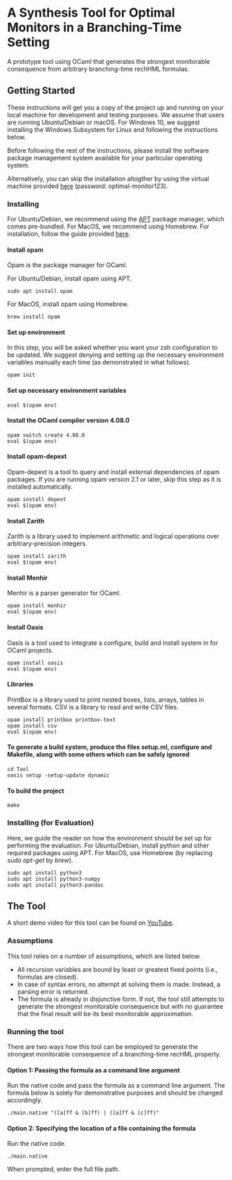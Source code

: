 # A Synthesis Tool for Optimal Monitors in a Branching-Time Setting

A prototype tool using OCaml that generates the strongest monitorable consequence from arbitrary branching-time rechHML formulas.

## Getting Started

These instructions will get you a copy of the project up and running on your local machine for development and testing purposes. 
We assume that users are running Ubuntu/Debian or macOS. 
For Windows 10, we suggest installing the Windows Subsystem for Linux and following the instructions below.
 <!-- or alternatively, configure Chocolatey and install the software packages mentioned via choco install. However, our instructions will not detail how detectEr is installed and used on Windows systems. -->
Before following the rest of the instructions, please install the software package management system available for your particular operating system.

Alternatively, you can skip the installation altogther by using the virtual machine provided [here](https://drive.google.com/file/d/1zFlk3NYAyESFytDaNOy15AeIkSw4v90j/view?usp=sharing) (password: optimal-monitor123).

### Installing

For Ubuntu/Debian, we recommend using the [APT](https://ubuntu.com/server/docs/package-management) package manager, which comes pre-bundled.
For MacOS, we recommend using Homebrew. For installation, follow the guide provided [here](https://brew.sh).

<!-- #### Installs curl
For Ubuntu/Debian, install curl using APT.
```
sudo apt install curl
```
For MacOS, install curl using Homebrew.
```
brew install curl
``` -->
#### Install opam 
<!-- The following command simply downloads and installs the proper pre-compiled binary for Opam based on your architecture. -->
Opam is the package manager for OCaml. 
<!-- ```
sh <(curl -sL https://raw.githubusercontent.com/ocaml/opam/master/shell/install.sh)
``` -->
For Ubuntu/Debian, install opam using APT.
```
sudo apt install opam
``` 
For MacOS, install opam using Homebrew.
```
brew install opam
```
#### Set up environment
In this step, you will be asked whether you want your zsh configuration to be updated. We suggest denying and setting up the necessary environment variables manually each time (as demonstrated in what follows).     
```
opam init
```
#### Set up necessary environment variables
```
eval $(opam env)
```
#### Install the OCaml compiler version 4.08.0
```
opam switch create 4.08.0
eval $(opam env)
```
#### Install opam-depext 
Opam-depext is a tool to query and install external dependencies of opam packages. 
If you are running opam version 2.1 or later, skip this step as it is installed automatically.   
```
opam install depext
eval $(opam env)
```
#### Install Zarith 
Zarith is a library used to implement arithmetic and logical operations over arbitrary-precision integers.
```
opam install zarith
eval $(opam env)
```
#### Install Menhir 
Menhir is a parser generator for OCaml.
```
opam install menhir
eval $(opam env)
```
#### Install Oasis 
Oasis is a tool used to integrate a configure, build and install system in for OCaml projects.
```
opam install oasis
eval $(opam env)
```
#### Libraries 
PrintBox is a library used to print nested boxes, lists, arrays, tables in several formats. 
CSV is a library to read and write CSV files. 
```
opam install printbox printbox-text
opam install csv
eval $(opam env)
```
#### To generate a build system, produce the files setup.ml, configure and Makefile, along with some others which can be safely ignored
```
cd Tool
oasis setup -setup-update dynamic
```
#### To build the project
```
make
```

### Installing (for Evaluation)
Here, we guide the reader on how the environment should be set up for performing the evaluation. 
For Ubuntu/Debian, install python and other required packages using APT. 
For MacOS, use Homebrew (by replacing *sudo apt-get* by *brew*). 
```
sudo apt install python3
sudo apt install python3-numpy
sudo apt install python3-pandas
```

## The Tool 

A short demo video for this tool can be found on [YouTube](https://youtu.be/XI6GoG4MaNk). 
<!-- We highly encourage you to consult the paper that sets all the theoretical foundations for this tool.   -->

### Assumptions
This tool relies on a number of assumptions, which are listed below.
* All recursion variables are bound by least or greatest fixed points (i.e., formulas are closed).
* In case of syntax errors, no attempt at solving them is made. Instead, a parsing error is returned. 
* The formula is already in disjunctive form. If not, the tool still attempts to generate the strongest monitorable consequence but with no guarantee that the final result will be its best monitorable approximation.  

### Running the tool
There are two ways how this tool can be employed to generate the strongest monitorable consequence of a branching-time recHML property. 

#### Option 1: Passing the formula as a command line argument 
Run the native code and pass the formula as a command line argument. The formula below is solely for demonstrative purposes and should be changed accordingly.
```
./main.native "([a]ff & [b]ff) | ([a]ff & [c]ff)"
```

#### Option 2: Specifying the location of a file containing the formula 
Run the native code.
```
./main.native
```
When prompted, enter the full file path.

<!-- ## Authors
